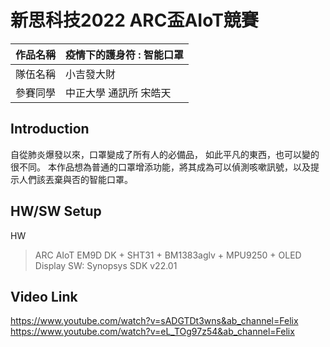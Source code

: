 # 新思科技2022 ARC盃AIoT競賽
 | 作品名稱  | 疫情下的護身符 : 智能口罩 |
 | ------------- | ------------- |
 | 隊伍名稱  | 小吉發大財  |
 | 參賽同學  | 中正大學 通訊所 宋皓天|

## Introduction
自從肺炎爆發以來，口罩變成了所有人的必備品，
如此平凡的東西，也可以變的很不同。
本作品想為普通的口罩增添功能，將其成為可以偵測咳嗽訊號，以及提示人們該丟棄與否的智能口罩。


## HW/SW Setup
HW 
>ARC AIoT EM9D DK + SHT31 + BM1383aglv + MPU9250 + OLED Display
SW: 
>Synopsys SDK v22.01

## Video Link
https://www.youtube.com/watch?v=sADGTDt3wns&ab_channel=Felix
https://www.youtube.com/watch?v=eL_TOg97z54&ab_channel=Felix



